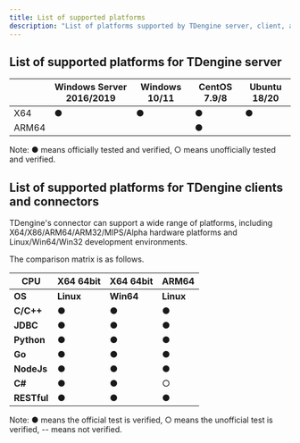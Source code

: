 ```yaml
---
title: List of supported platforms
description: "List of platforms supported by TDengine server, client, and connector"
---
```


## List of supported platforms for TDengine server

|              | **Windows Server 2016/2019** | **Windows 10/11** | **CentOS 7.9/8** | **Ubuntu 18/20** |
| ------------ | ---------------------------- | ----------------- | ---------------- | ---------------- |
| X64          | ●                            | ●                 | ●                | ●                |
| ARM64        |                              |                   | ●                |                  |

Note: ● means officially tested and verified, ○ means unofficially tested and verified.

## List of supported platforms for TDengine clients and connectors

TDengine's connector can support a wide range of platforms, including X64/X86/ARM64/ARM32/MIPS/Alpha hardware platforms and Linux/Win64/Win32 development environments.

The comparison matrix is as follows.

| **CPU**     | **X64 64bit** | **X64 64bit** | **ARM64** |
| ----------- | ------------- | ------------- | --------- |
| **OS**      | **Linux**     | **Win64**     | **Linux** |
| **C/C++**   | ●             | ●             | ●         |
| **JDBC**    | ●             | ●             | ●         |
| **Python**  | ●             | ●             | ●         |
| **Go**      | ●             | ●             | ●         |
| **NodeJs**  | ●             | ●             | ●         |
| **C#**      | ●             | ●             | ○         |
| **RESTful** | ●             | ●             | ●         |

Note: ● means the official test is verified, ○ means the unofficial test is verified, -- means not verified.
